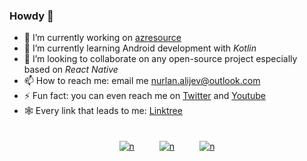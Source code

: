 ### Howdy 👋


- 🔭 I’m currently working on [azresource](https://github.com/nurlan-aliyev/azresource)
- 🌱 I’m currently learning Android development with *Kotlin*
- 👯 I’m looking to collaborate on any open-source project especially based on *React Native*
- 📫 How to reach me: email me nurlan.alijev@outlook.com
- ⚡ Fun fact: you can even reach me on [Twitter](https://twitter.com/nurlan_aliyev13) and [Youtube](https://www.youtube.com/channel/UCYdKK9hVSYygjOu2vODEzqw/about)
- 🕸️ Every link that leads to me: [Linktree](https://linktr.ee/nurlan_aliyev13)


<div style="display: flex; flex-direction: row; justify-content: center; align-items: center;">
  <a href="https://github.com/nurlan-aliyev" style="display: flex; flex-wrap: wrap;">
      <div style="flex-grow: 1; margin: 10px; padding: 10px;">
        <img src="https://github-readme-stats.vercel.app/api?username=nurlan-aliyev&theme=vue-dark&show_icons=true&hide_border=false&count_private=true&include_all_commits=true" alt="n"/>
      </div>
      <div style="flex-grow: 1; margin: 10px; padding: 10px;">
        <img src="https://github-readme-stats.vercel.app/api/top-langs/?username=nurlan-aliyev&theme=vue-dark&show_icons=true&hide_border=false&layout=compact&langs_count=10" alt="n"/>
      </div>
      <div style="flex-grow: 1; margin: 10px; padding: 10px;">
        <img src="https://github-readme-streak-stats.herokuapp.com/?user=nurlan-aliyev&theme=vue-dark&hide_border=false" alt="n"/>
      </div>
  </a>
</div>


